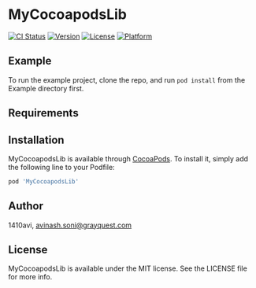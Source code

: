 # MyCocoapodsLib

[![CI Status](https://img.shields.io/travis/1410avi/MyCocoapodsLib.svg?style=flat)](https://travis-ci.org/1410avi/MyCocoapodsLib)
[![Version](https://img.shields.io/cocoapods/v/MyCocoapodsLib.svg?style=flat)](https://cocoapods.org/pods/MyCocoapodsLib)
[![License](https://img.shields.io/cocoapods/l/MyCocoapodsLib.svg?style=flat)](https://cocoapods.org/pods/MyCocoapodsLib)
[![Platform](https://img.shields.io/cocoapods/p/MyCocoapodsLib.svg?style=flat)](https://cocoapods.org/pods/MyCocoapodsLib)

## Example

To run the example project, clone the repo, and run `pod install` from the Example directory first.

## Requirements

## Installation

MyCocoapodsLib is available through [CocoaPods](https://cocoapods.org). To install
it, simply add the following line to your Podfile:

```ruby
pod 'MyCocoapodsLib'
```

## Author

1410avi, avinash.soni@grayquest.com

## License

MyCocoapodsLib is available under the MIT license. See the LICENSE file for more info.
